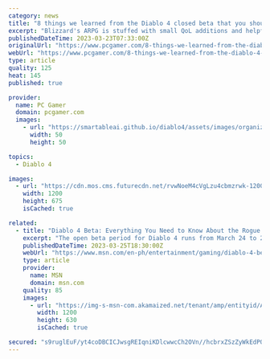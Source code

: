 ```yaml
---
category: news
title: "8 things we learned from the Diablo 4 closed beta that you should know too"
excerpt: "Blizzard's ARPG is stuffed with small QoL additions and helpful tips that can be easily missed. With Diablo 4's open beta (opens in new tab) set to kick off and introduce more players to five classes, ..."
publishedDateTime: 2023-03-23T07:33:00Z
originalUrl: "https://www.pcgamer.com/8-things-we-learned-from-the-diablo-4-closed-beta-that-you-should-know-too/"
webUrl: "https://www.pcgamer.com/8-things-we-learned-from-the-diablo-4-closed-beta-that-you-should-know-too/"
type: article
quality: 125
heat: 145
published: true

provider:
  name: PC Gamer
  domain: pcgamer.com
  images:
    - url: "https://smartableai.github.io/diablo4/assets/images/organizations/pcgamer.com-50x50.jpg"
      width: 50
      height: 50

topics:
  - Diablo 4

images:
  - url: "https://cdn.mos.cms.futurecdn.net/rvwNoeM4cVgLzu4cbmzrwk-1200-80.jpg"
    width: 1200
    height: 675
    isCached: true

related:
  - title: "Diablo 4 Beta: Everything You Need to Know About the Rogue Class Archetype"
    excerpt: "The open beta period for Diablo 4 runs from March 24 to 26, wherein players have the chance to see Blizzard's latest entry in the classic ARPG franchise in action. During this period, players will be ..."
    publishedDateTime: 2023-03-25T18:30:00Z
    webUrl: "https://www.msn.com/en-ph/entertainment/gaming/diablo-4-beta-everything-you-need-to-know-about-the-rogue-class-archetype/ar-AA194gcE"
    type: article
    provider:
      name: MSN
      domain: msn.com
    quality: 85
    images:
      - url: "https://img-s-msn-com.akamaized.net/tenant/amp/entityid/AA1946pi.img?h=630&w=1200&m=6&q=60&o=t&l=f&f=jpg&x=595&y=187"
        width: 1200
        height: 630
        isCached: true

secured: "s9ruglEuF/yt4coDBCICJwsgREIqniKDlcwwcCh2OVn//hcbrxZSzZyWkEdPORefm5Ivk6X8cXbUv7XBsqaV/waVc7ywlOlshLMN20EOjhWH+EODXowHyT3BPiiQSscanYsQGMhp+osl6eIvPNKWmKTzYN0LXIVq/8ge1Uy/MZHDtU64b/w6IMoYCqlU7qFnUPX3zsHvpfCTeFkv5uayGQ4UrLTBKcI4P40XdjOLyL/oMS79OfEUJVWYHJ6r7BBcGNw0PxfsAzDJhaV5UAbvFMqRKScS3dxh1mkf36UuJbFePBOaLkEhYRtQBI8e7JZJ1NJs3+Cs2xzCLxUKzB6viFL0QjA4+Ly1zdNpP5XRq6E=;v8FKnkoeehT1sWQMau1AeQ=="
---
```


